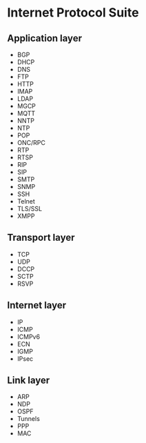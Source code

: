 # Internet Protocol Suite

## Application layer

* BGP
* DHCP 
* DNS 
* FTP 
* HTTP 
* IMAP 
* LDAP 
* MGCP 
* MQTT 
* NNTP 
* NTP 
* POP 
* ONC/RPC 
* RTP 
* RTSP 
* RIP 
* SIP 
* SMTP 
* SNMP 
* SSH 
* Telnet 
* TLS/SSL 
* XMPP

## Transport layer

* TCP 
* UDP 
* DCCP 
* SCTP 
* RSVP

## Internet layer

* IP 
* ICMP 
* ICMPv6 
* ECN 
* IGMP 
* IPsec

## Link layer

* ARP 
* NDP 
* OSPF 
* Tunnels 
* PPP 
* MAC



